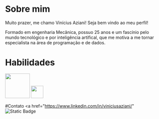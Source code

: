 
# Sobre mim

Muito prazer, me chamo Vinícius Aziani! Seja bem vindo ao meu perfil!

Formado em engenharia Mecânica, possuo 25 anos e um fascínio pelo mundo tecnológico e por inteligência artifical, que me motiva a me tornar especialista na área de programação e de dados.

# Habilidades
<img src="https://upload.wikimedia.org/wikipedia/commons/c/c3/Python-logo-notext.svg" width="80" height="80"/>
<img src="https://www.svgrepo.com/show/374159/vba.svg" width="40" height="40"/>

#Contato
<a href="https://www.linkedin.com/in/viniciusaziani/"
    ![Static Badge](https://img.shields.io/badge/LinkedIn-%230096FF?logo=linkedin)

 </a>